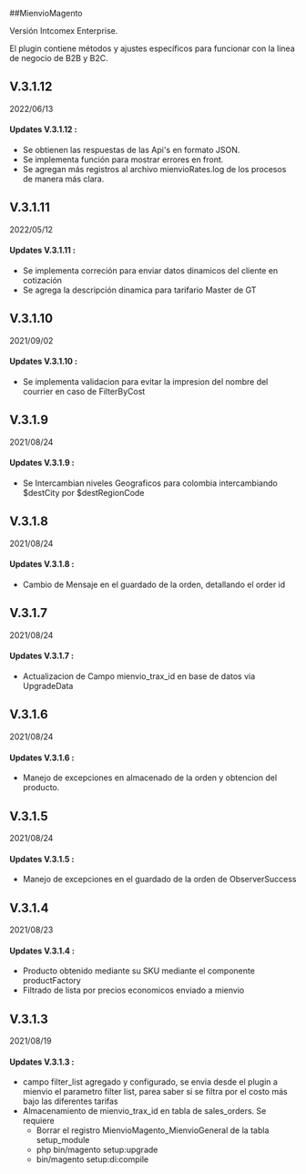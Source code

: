 ##MienvioMagento

Versión Intcomex Enterprise.

El plugin contiene métodos y ajustes específicos para funcionar con la linea de negocio de B2B y B2C.

## V.3.1.12
2022/06/13


#### Updates V.3.1.12 :

- Se obtienen las respuestas de las Api's en formato JSON.
- Se implementa función para mostrar errores en front.
- Se agregan más registros al archivo mienvioRates.log de los procesos de manera más clara.


## V.3.1.11
2022/05/12


#### Updates V.3.1.11 :

- Se implementa correción para enviar datos dinamicos del cliente en cotización
- Se agrega la descripción dinamica para tarifario Master de GT


## V.3.1.10
2021/09/02


#### Updates V.3.1.10 :

- Se implementa validacion para evitar la impresion del nombre del courrier en caso de FilterByCost

## V.3.1.9
2021/08/24


#### Updates V.3.1.9 :

- Se Intercambian niveles Geograficos para colombia intercambiando $destCity por $destRegionCode

## V.3.1.8
2021/08/24


#### Updates V.3.1.8 :

- Cambio de Mensaje en el guardado de la orden, detallando el order id

## V.3.1.7
2021/08/24


#### Updates V.3.1.7 :

- Actualizacion de Campo mienvio_trax_id en base de datos via UpgradeData


## V.3.1.6
2021/08/24


#### Updates V.3.1.6 :

- Manejo de excepciones en almacenado de la orden y obtencion del producto.


## V.3.1.5
2021/08/24


#### Updates V.3.1.5 :

- Manejo de excepciones en el guardado de la orden de ObserverSuccess



## V.3.1.4
2021/08/23


#### Updates V.3.1.4 :

- Producto obtenido mediante su SKU mediante el componente productFactory
- Filtrado de lista por precios economicos enviado a mienvio

## V.3.1.3
2021/08/19



#### Updates V.3.1.3 : 

-  campo filter_list agregado y configurado, se envia desde el plugin a mienvio el parametro filter list, parea saber si se filtra por el costo más bajo las diferentes tarifas
-  Almacenamiento de mienvio_trax_id en tabla de sales_orders. Se requiere 
    - Borrar el registro MienvioMagento_MienvioGeneral de la tabla setup_module 
    - php bin/magento setup:upgrade
    - bin/magento setup:di:compile
    

